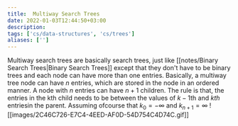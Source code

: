 ```yaml
---
title:  Multiway Search Trees
date: 2022-01-03T12:44:50+03:00
description: 
tags: ['cs/data-structures', 'cs/trees']
aliases: ['']
---
```

Multiway search trees are basically search trees, just like [[notes/Binary Search Trees|Binary Search Trees]] except that they don't have to be binary trees and each node can have more than one entries. Basically, a multiway tree node can have $n$ entries, which are stored in the node in an ordered manner. A node with $n$ entries can have $n+1$ children. The rule is that, the entries in the kth child needs to be between the values of $k-1$th and $kth$ entriesin the parent. Assuming ofcourse that $k_0=-\infty$ and $k_{n+1}=\infty$
![[images/2C46C726-E7C4-4EED-AF0D-54D754C4D74C.gif]]